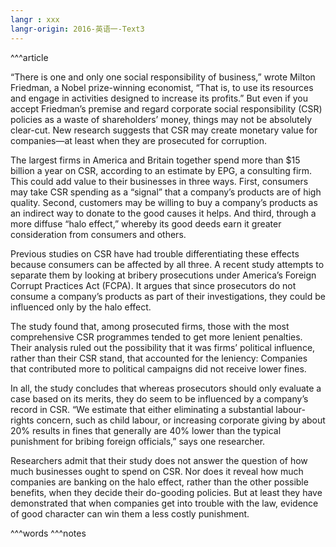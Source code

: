 ```yaml
---
langr : xxx
langr-origin: 2016-英语一-Text3
---
```


^^^article

“There is one and only one social responsibility of business,” wrote Milton Friedman, a Nobel prize-winning economist, “That is, to use its resources and engage in activities designed to increase its profits.” But even if you accept Friedman’s premise and regard corporate social responsibility (CSR) policies as a waste of shareholders’ money, things may not be absolutely clear-cut. New research suggests that CSR may create monetary value for companies—at least when they are prosecuted for corruption.

The largest firms in America and Britain together spend more than $15 billion a year on CSR, according to an estimate by EPG, a consulting firm. This could add value to their businesses in three ways. First, consumers may take CSR spending as a “signal” that a company’s products are of high quality. Second, customers may be willing to buy a company’s products as an indirect way to donate to the good causes it helps. And third, through a more diffuse “halo effect,” whereby its good deeds earn it greater consideration from consumers and others.

Previous studies on CSR have had trouble differentiating these effects because consumers can be affected by all three. A recent study attempts to separate them by looking at bribery prosecutions under America’s Foreign Corrupt Practices Act (FCPA). It argues that since prosecutors do not consume a company’s products as part of their investigations, they could be influenced only by the halo effect.

The study found that, among prosecuted firms, those with the most comprehensive CSR programmes tended to get more lenient penalties. Their analysis ruled out the possibility that it was firms’ political influence, rather than their CSR stand, that accounted for the leniency: Companies that contributed more to political campaigns did not receive lower fines.

In all, the study concludes that whereas prosecutors should only evaluate a case based on its merits, they do seem to be influenced by a company’s record in CSR. “We estimate that either eliminating a substantial labour-rights concern, such as child labour, or increasing corporate giving by about 20% results in fines that generally are 40% lower than the typical punishment for bribing foreign officials,” says one researcher.

Researchers admit that their study does not answer the question of how much businesses ought to spend on CSR. Nor does it reveal how much companies are banking on the halo effect, rather than the other possible benefits, when they decide their do-gooding policies. But at least they have demonstrated that when companies get into trouble with the law, evidence of good character can win them a less costly punishment.




^^^words
^^^notes